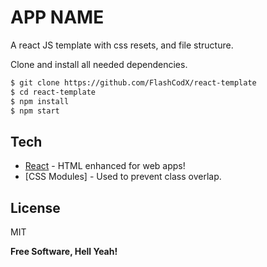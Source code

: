 # APP NAME

<!-- # ![preview](./src/assets/screenshot.png) -->

A react JS template with css resets, and file structure.

Clone and install all needed dependencies.

```sh
$ git clone https://github.com/FlashCodX/react-template
$ cd react-template
$ npm install
$ npm start
```

<!-- A challenge made for Frontend Mentor. -->

<!-- > Check it out: [https://FlashCodX.github.io/ping-coming-soon/](https://FlashCodX.github.io/ping-coming-soon/) -->

## Tech

- [React] - HTML enhanced for web apps!
- [CSS Modules] - Used to prevent class overlap.

## License

MIT

**Free Software, Hell Yeah!**

[react]: https://reactjs.org/
